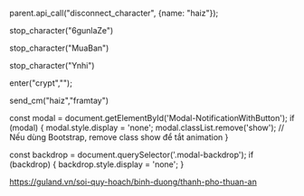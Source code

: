 parent.api_call("disconnect_character", {name: "haiz"});


stop_character("6gunlaZe")


stop_character("MuaBan")


stop_character("Ynhi")

enter("crypt","");

send_cm("haiz","framtay")


const modal = document.getElementById('Modal-NotificationWithButton');
if (modal) {
  modal.style.display = 'none';
  modal.classList.remove('show'); // Nếu dùng Bootstrap, remove class show để tắt animation
}

const backdrop = document.querySelector('.modal-backdrop');
if (backdrop) {
  backdrop.style.display = 'none';
}


https://guland.vn/soi-quy-hoach/binh-duong/thanh-pho-thuan-an
